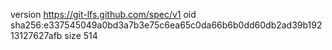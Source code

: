 version https://git-lfs.github.com/spec/v1
oid sha256:e337545049a0bd3a7b3e75c6ea65c0da66b6b0dd60db2ad39b19213127627afb
size 514
